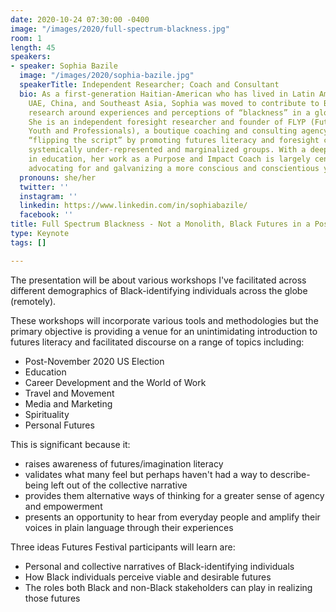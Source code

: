 ```yaml
---
date: 2020-10-24 07:30:00 -0400
image: "/images/2020/full-spectrum-blackness.jpg"
room: 1
length: 45
speakers:
- speaker: Sophia Bazile
  image: "/images/2020/sophia-bazile.jpg"
  speakerTitle: Independent Researcher; Coach and Consultant
  bio: As a first-generation Haitian-American who has lived in Latin America, the
    UAE, China, and Southeast Asia, Sophia was moved to contribute to Black Futures
    research around experiences and perceptions of “blackness” in a global context.
    She is an independent foresight researcher and founder of FLYP (Futures Literate
    Youth and Professionals), a boutique coaching and consulting agency focused on
    “flipping the script” by promoting futures literacy and foresight capacities among
    systemically under-represented and marginalized groups. With a deep background
    in education, her work as a Purpose and Impact Coach is largely centered around
    advocating for and galvanizing a more conscious and conscientious youth.
  pronouns: she/her
  twitter: ''
  instagram: ''
  linkedin: https://www.linkedin.com/in/sophiabazile/
  facebook: ''
title: Full Spectrum Blackness - Not a Monolith, Black Futures in a Post COVID Global Context
type: Keynote
tags: []

---
```

The presentation will be about various workshops I've facilitated across different demographics of Black-identifying individuals across the globe (remotely).

These workshops will incorporate various tools and methodologies but the primary objective is providing a venue for an unintimidating introduction to futures literacy and facilitated discourse on a range of topics including: 

- Post-November 2020 US Election
- Education
- Career Development and the World of Work
- Travel and Movement
- Media and Marketing
- Spirituality
- Personal Futures

This is significant because it:

- raises awareness of futures/imagination literacy
- validates what many feel but perhaps haven't had a way to describe- being left out of the collective narrative
- provides them alternative ways of thinking for a greater sense of agency and empowerment
- presents an opportunity to hear from everyday people and amplify their voices in plain language through their experiences

Three ideas Futures Festival participants will learn are:

- Personal and collective narratives of Black-identifying individuals
- How Black individuals perceive viable and desirable futures
- The roles both Black and non-Black stakeholders can play in realizing those futures